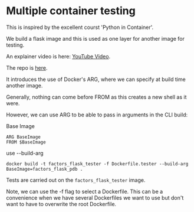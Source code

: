 # Multiple container testing

This is inspired by the excellent courst 'Python in Container'.

We build a flask image and this is used as one layer for another image for testing.

An explainer video is here: [YouTube Video](https://youtu.be/Jsf5S8cZj1Y).

The repo is [here](https://github.com/Python-Test-Engineer/yt-docker-flask-pytest-pdb).

It introduces the use of Docker's ARG, where we can specify at build time another image. 

Generally, nothing can come before FROM as this creates a new shell as it were.

However, we can use ARG to be able to pass in arguments in the CLI build:

Base Image
```
ARG BaseImage
FROM $BaseImage
```

use --build-arg 
```
docker build -t factors_flask_tester -f Dockerfile.tester --build-arg BaseImage=factors_flask_pdb .
```

Tests are carried out on the `factors_flask_tester` image.

Note, we can use the -f flag to select a Dockerfile. This can be a convenience when we have several Dockerfiles we want to use but don't want to have to overwrite the root Dockerfile.
